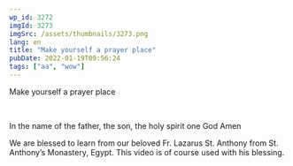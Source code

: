 ```yaml
---
wp_id: 3272
imgId: 3273
imgSrc: /assets/thumbnails/3273.png
lang: en
title: "Make yourself a prayer place"
pubDate: 2022-01-19T09:56:24
tags: ["aa", "wow"]
---
```

<!-- page: 6 -->

<p>Make yourself a prayer place</p>
<p>&nbsp;</p>
<p>In the name of the father, the son, the holy spirit one God Amen</p>
<p>We are blessed to learn from our beloved Fr. Lazarus St. Anthony from St. Anthony&#8217;s Monastery, Egypt. This video is of course used with his blessing.</p>
